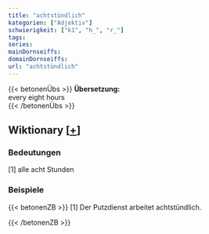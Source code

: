 ```yaml
---
title: "achtstündlich"
kategorien: ["Adjektiv"]
schwierigkeit: ["k1", "h_", "r_"]
tags:
series:
mainDornseiffs:
domainDornseiffs:
url: "achtstündlich"
---
```


{{< betonenÜbs >}}
**Übersetzung:**  
every eight hours  
{{< /betonenÜbs >}}

## Wiktionary [[+](https://de.wiktionary.org/wiki/achtstündlich)]

### Bedeutungen
[1] alle acht Stunden  

### Beispiele
{{< betonenZB >}}
[1] Der Putzdienst arbeitet achtstündlich.  

{{< /betonenZB >}}

